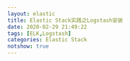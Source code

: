 ```yaml
---
layout: elastic
title: Elastic Stack实践之Logstash安装
date: 2020-02-29 21:49:22
tags: [ELK,Logstash]
categories: Elastic Stack
notshow: true
---
```

